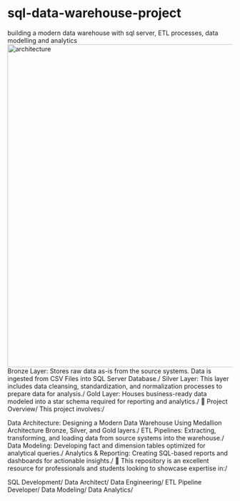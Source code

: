 # sql-data-warehouse-project
building a modern data warehouse with sql server, ETL processes, data modelling and analytics
<img width="1314" height="724" alt="architecture" src="https://github.com/user-attachments/assets/e0fc9bb7-f318-4958-87d7-0ae555e0feaf" />
Bronze Layer: Stores raw data as-is from the source systems. Data is ingested from CSV Files into SQL Server Database./
Silver Layer: This layer includes data cleansing, standardization, and normalization processes to prepare data for analysis./
Gold Layer: Houses business-ready data modeled into a star schema required for reporting and analytics./
📖 Project Overview/
This project involves:/

Data Architecture: Designing a Modern Data Warehouse Using Medallion Architecture Bronze, Silver, and Gold layers./
ETL Pipelines: Extracting, transforming, and loading data from source systems into the warehouse./
Data Modeling: Developing fact and dimension tables optimized for analytical queries./
Analytics & Reporting: Creating SQL-based reports and dashboards for actionable insights./
🎯 This repository is an excellent resource for professionals and students looking to showcase expertise in:/

SQL Development/
Data Architect/
Data Engineering/
ETL Pipeline Developer/
Data Modeling/
Data Analytics/
